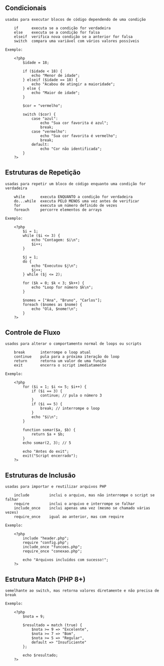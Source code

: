 ## Condicionais
    usadas para executar blocos de código dependendo de uma condição

        if      executa se a condição for verdadeira
        else    executa se a condição for falsa
        elseif  verifica nova condição se a anterior for falsa
        switch  compara uma variável com vários valores possíveis

    Exemplo:

        <?php
            $idade = 18;

            if ($idade < 18) {
                echo "Menor de idade";
            } elseif ($idade == 18) {
                echo "Acabou de atingir a maioridade";
            } else {
                echo "Maior de idade";
            }

            $cor = "vermelho";

            switch ($cor) {
                case "azul":
                    echo "Sua cor favorita é azul";
                    break;
                case "vermelho":
                    echo "Sua cor favorita é vermelho";
                    break;
                default:
                    echo "Cor não identificada";
            }
        ?>

## Estruturas de Repetição
    usadas para repetir um bloco de código enquanto uma condição for verdadeira

        while       executa ENQUANTO a condição for verdadeira
        do...while  executa PELO MENOS uma vez antes de verificar
        for         executa um número definido de vezes
        foreach     percorre elementos de arrays

    Exemplo:

        <?php
            $i = 1;
            while ($i <= 3) {
                echo "Contagem: $i\n";
                $i++;
            }

            $j = 1;
            do {
                echo "Executou $j\n";
                $j++;
            } while ($j <= 2);

            for ($k = 0; $k < 3; $k++) {
                echo "Loop for número $k\n";
            }

            $nomes = ["Ana", "Bruno", "Carlos"];
            foreach ($nomes as $nome) {
                echo "Olá, $nome!\n";
            }
        ?>

## Controle de Fluxo
    usados para alterar o comportamento normal de loops ou scripts

        break       interrompe o loop atual
        continue    pula para a próxima iteração do loop
        return      retorna um valor de uma função
        exit        encerra o script imediatamente

    Exemplo:

        <?php
            for ($i = 1; $i <= 5; $i++) {
                if ($i == 3) {
                    continue; // pula o número 3
                }
                if ($i == 5) {
                    break; // interrompe o loop
                }
                echo "$i\n";
            }

            function somar($a, $b) {
                return $a + $b;
            }
            echo somar(2, 3); // 5

            echo "Antes do exit";
            exit("Script encerrado");
        ?>

## Estruturas de Inclusão
    usadas para importar e reutilizar arquivos PHP

        include         inclui o arquivo, mas não interrompe o script se falhar
        require         inclui o arquivo e interrompe se falhar
        include_once    inclui apenas uma vez (mesmo se chamado várias vezes)
        require_once    igual ao anterior, mas com require

    Exemplo:

        <?php
            include "header.php";
            require "config.php";
            include_once "funcoes.php";
            require_once "conexao.php";

            echo "Arquivos incluídos com sucesso!";
        ?>

## Estrutura Match (PHP 8+)
    semelhante ao switch, mas retorna valores diretamente e não precisa de break

    Exemplo:

        <?php
            $nota = 9;

            $resultado = match (true) {
                $nota >= 9 => "Excelente",
                $nota >= 7 => "Bom",
                $nota >= 5 => "Regular",
                default => "Insuficiente"
            };

            echo $resultado;
        ?>
